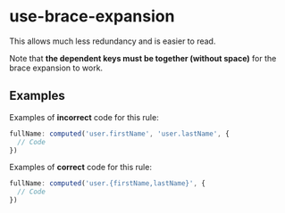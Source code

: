 # use-brace-expansion

This allows much less redundancy and is easier to read.

Note that **the dependent keys must be together (without space)** for the brace expansion to work.

## Examples

Examples of **incorrect** code for this rule:

```js
fullName: computed('user.firstName', 'user.lastName', {
  // Code
})
```

Examples of **correct** code for this rule:

```javascript
fullName: computed('user.{firstName,lastName}', {
  // Code
})
```
